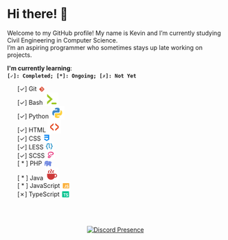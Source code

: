 # Hi there! 👋

Welcome to my GitHub profile! My name is Kevin and I’m currently studying Civil Engineering in Computer Science.  
I’m an aspiring programmer who sometimes stays up late working on projects.

__I'm currently learning__:  
__```[✓]: Completed; [*]: Ongoing; [✗]: Not Yet```__  
  
&nbsp;&nbsp;&nbsp;&nbsp;&nbsp;&nbsp;<span>[&#10003;]</span> Git <img src="https://raw.githubusercontent.com/BeardedBear/bearded-icons/2d38104fa3ca8be27eb246bf02913aa864812f26/icons/git.svg" height=15 style="vertical-align: -3px;"><br>
&nbsp;&nbsp;&nbsp;&nbsp;&nbsp;&nbsp;<span>[&#10003;]</span> Bash <img src="https://raw.githubusercontent.com/BeardedBear/bearded-icons/0c6fc83506d8ab4a0b613459321fe7c6540a5e70/icons/shell.svg" style="vertical-align: -3px;"><br>
&nbsp;&nbsp;&nbsp;&nbsp;&nbsp;&nbsp;<span>[&#10003;]</span> Python <img src="https://raw.githubusercontent.com/BeardedBear/bearded-icons/2d38104fa3ca8be27eb246bf02913aa864812f26/icons/python.svg" style="vertical-align: -3px;"><br>
&nbsp;&nbsp;&nbsp;&nbsp;&nbsp;&nbsp;<span>[&#10003;]</span> HTML <img src="https://raw.githubusercontent.com/BeardedBear/bearded-icons/2d38104fa3ca8be27eb246bf02913aa864812f26/icons/html.svg" style="vertical-align: -3px;"><br>
&nbsp;&nbsp;&nbsp;&nbsp;&nbsp;&nbsp;<span>[&#10003;]</span> CSS <img src="https://raw.githubusercontent.com/BeardedBear/bearded-icons/0c6fc83506d8ab4a0b613459321fe7c6540a5e70/icons/css.svg" height = 20px style="vertical-align: -3px;"><br>
&nbsp;&nbsp;&nbsp;&nbsp;&nbsp;&nbsp;<span>[&#10003;]</span> LESS <img src="https://raw.githubusercontent.com/BeardedBear/bearded-icons/0c6fc83506d8ab4a0b613459321fe7c6540a5e70/icons/less.svg" height = 20px style="vertical-align: -3px;"><br>
&nbsp;&nbsp;&nbsp;&nbsp;&nbsp;&nbsp;<span>[&#10003;]</span> SCSS <img src="https://raw.githubusercontent.com/BeardedBear/bearded-icons/0c6fc83506d8ab4a0b613459321fe7c6540a5e70/icons/scss.svg" height = 20px style="vertical-align: -3px;"><br>
&nbsp;&nbsp;&nbsp;&nbsp;&nbsp;&nbsp;<span>[ * ]</span> PHP <img src="https://raw.githubusercontent.com/BeardedBear/bearded-icons/2d38104fa3ca8be27eb246bf02913aa864812f26/icons/php.svg" height = 20px style="vertical-align: -5px;"><br>
&nbsp;&nbsp;&nbsp;&nbsp;&nbsp;&nbsp;<span>[ * ]</span> Java <img src="https://raw.githubusercontent.com/BeardedBear/bearded-icons/2d38104fa3ca8be27eb246bf02913aa864812f26/icons/java.svg" style="vertical-align: -3px;"><br>
&nbsp;&nbsp;&nbsp;&nbsp;&nbsp;&nbsp;<span>[ * ]</span> JavaScript <img src="https://raw.githubusercontent.com/BeardedBear/bearded-icons/2d38104fa3ca8be27eb246bf02913aa864812f26/icons/js.svg" height = 20px style="vertical-align: -5px;"><br>
&nbsp;&nbsp;&nbsp;&nbsp;&nbsp;&nbsp;<span>[&#10007;]</span> TypeScript <img src="https://raw.githubusercontent.com/BeardedBear/bearded-icons/2d38104fa3ca8be27eb246bf02913aa864812f26/icons/tsx.svg" height = 20px style="vertical-align: -5px;"><br>


<p align="center">
	<a href="https://discord.com/users/748420992631701535">
	<img src="https://lanyard-profile-readme.vercel.app/api/748420992631701535?theme=dark&bg=222222&animated=false&hideDiscrim=false&borderRadius=20px&idleMessage=If%20I'm%20not%20coding,%20I'm%20probably%20watching%20anime." alt="Discord Presence" style="margin-top: 50px">
	</a>
</p>

<!--
&#10003
&#10007;
&#10004;	#Heavy Check
&#10008;	#Heavy Cross
 -->
